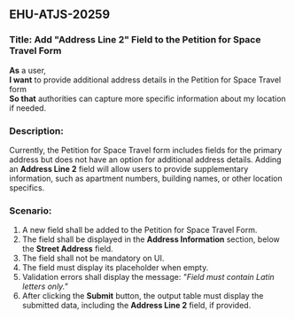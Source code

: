 ## EHU-ATJS-20259

### Title: Add "Address Line 2" Field to the Petition for Space Travel Form

**As** a user,  
**I want** to provide additional address details in the Petition for Space Travel form  
**So that** authorities can capture more specific information about my location if needed.

### Description:
Currently, the Petition for Space Travel form includes fields for the primary address but does not have an option for additional address details. Adding an **Address Line 2** field will allow users to provide supplementary information, such as apartment numbers, building names, or other location specifics.

### Scenario:
1. A new field shall be added to the Petition for Space Travel Form.
2. The field shall be displayed in the **Address Information** section, below the **Street Address** field.
3. The field shall not be mandatory on UI.
4. The field must display its placeholder when empty.
5. Validation errors shall display the message: *"Field must contain Latin letters only."*
6. After clicking the **Submit** button, the output table must display the submitted data, including the **Address Line 2** field, if provided.

